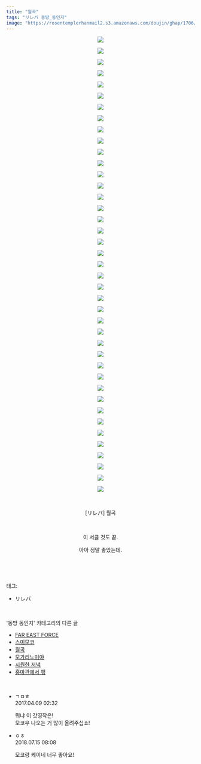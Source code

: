 ```yaml
---
title: "월곡"
tags: "リレバ 동방_동인지"
image: "https://rosentemplerhanmail2.s3.amazonaws.com/doujin/ghap/1706/001.jpg"
---
```

<div class="article">
<p style="text-align: center; clear: none; float: none;"><img src="{{ site.imgserver12 }}/ghap/1706/001.jpg"/></p>
<p style="text-align: center; clear: none; float: none;"><img src="{{ site.imgserver12 }}/ghap/1706/002.jpg"/></p>
<p style="text-align: center; clear: none; float: none;"><img src="{{ site.imgserver12 }}/ghap/1706/003.jpg"/></p>
<p style="text-align: center; clear: none; float: none;"><img src="{{ site.imgserver12 }}/ghap/1706/004.jpg"/></p>
<p style="text-align: center; clear: none; float: none;"><img src="{{ site.imgserver12 }}/ghap/1706/005.jpg"/></p>
<p style="text-align: center; clear: none; float: none;"><img src="{{ site.imgserver12 }}/ghap/1706/006.jpg"/></p>
<p style="text-align: center; clear: none; float: none;"><img src="{{ site.imgserver12 }}/ghap/1706/007.jpg"/></p>
<p style="text-align: center; clear: none; float: none;"><img src="{{ site.imgserver12 }}/ghap/1706/008.jpg"/></p>
<p style="text-align: center; clear: none; float: none;"><img src="{{ site.imgserver12 }}/ghap/1706/009.jpg"/></p>
<p style="text-align: center; clear: none; float: none;"><img src="{{ site.imgserver12 }}/ghap/1706/010.jpg"/></p>
<p style="text-align: center; clear: none; float: none;"><img src="{{ site.imgserver12 }}/ghap/1706/011.jpg"/></p>
<p style="text-align: center; clear: none; float: none;"><img src="{{ site.imgserver12 }}/ghap/1706/012.jpg"/></p>
<p style="text-align: center; clear: none; float: none;"><img src="{{ site.imgserver12 }}/ghap/1706/013.jpg"/></p>
<p style="text-align: center; clear: none; float: none;"><img src="{{ site.imgserver12 }}/ghap/1706/014.jpg"/></p>
<p style="text-align: center; clear: none; float: none;"><img src="{{ site.imgserver12 }}/ghap/1706/015.jpg"/></p>
<p style="text-align: center; clear: none; float: none;"><img src="{{ site.imgserver12 }}/ghap/1706/016.jpg"/></p>
<p style="text-align: center; clear: none; float: none;"><img src="{{ site.imgserver12 }}/ghap/1706/017.jpg"/></p>
<p style="text-align: center; clear: none; float: none;"><img src="{{ site.imgserver12 }}/ghap/1706/018.jpg"/></p>
<p style="text-align: center; clear: none; float: none;"><img src="{{ site.imgserver12 }}/ghap/1706/019.jpg"/></p>
<p style="text-align: center; clear: none; float: none;"><img src="{{ site.imgserver12 }}/ghap/1706/020.jpg"/></p>
<p style="text-align: center; clear: none; float: none;"><img src="{{ site.imgserver12 }}/ghap/1706/021.jpg"/></p>
<p style="text-align: center; clear: none; float: none;"><img src="{{ site.imgserver12 }}/ghap/1706/022.jpg"/></p>
<p style="text-align: center; clear: none; float: none;"><img src="{{ site.imgserver12 }}/ghap/1706/023.jpg"/></p>
<p style="text-align: center; clear: none; float: none;"><img src="{{ site.imgserver12 }}/ghap/1706/024.jpg"/></p>
<p style="text-align: center; clear: none; float: none;"><img src="{{ site.imgserver12 }}/ghap/1706/025.jpg"/></p>
<p style="text-align: center; clear: none; float: none;"><img src="{{ site.imgserver12 }}/ghap/1706/026.jpg"/></p>
<p style="text-align: center; clear: none; float: none;"><img src="{{ site.imgserver12 }}/ghap/1706/027.jpg"/></p>
<p style="text-align: center; clear: none; float: none;"><img src="{{ site.imgserver12 }}/ghap/1706/028.jpg"/></p>
<p style="text-align: center; clear: none; float: none;"><img src="{{ site.imgserver12 }}/ghap/1706/029.jpg"/></p>
<p style="text-align: center; clear: none; float: none;"><img src="{{ site.imgserver12 }}/ghap/1706/030.jpg"/></p>
<p style="text-align: center; clear: none; float: none;"><img src="{{ site.imgserver12 }}/ghap/1706/031.jpg"/></p>
<p style="text-align: center; clear: none; float: none;"><img src="{{ site.imgserver12 }}/ghap/1706/032.jpg"/></p>
<p style="text-align: center; clear: none; float: none;"><img src="{{ site.imgserver12 }}/ghap/1706/033.jpg"/></p>
<p style="text-align: center; clear: none; float: none;"><img src="{{ site.imgserver12 }}/ghap/1706/034.jpg"/></p>
<p style="text-align: center; clear: none; float: none;"><img src="{{ site.imgserver12 }}/ghap/1706/035.jpg"/></p>
<p style="text-align: center; clear: none; float: none;"><img src="{{ site.imgserver12 }}/ghap/1706/036.jpg"/></p>
<p style="text-align: center; clear: none; float: none;"><img src="{{ site.imgserver12 }}/ghap/1706/037.jpg"/></p>
<p style="text-align: center; clear: none; float: none;"><img src="{{ site.imgserver12 }}/ghap/1706/038.jpg"/></p>
<p style="text-align: center; clear: none; float: none;"><img src="{{ site.imgserver12 }}/ghap/1706/039.jpg"/></p>
<p style="text-align: center; clear: none; float: none;"><img src="{{ site.imgserver12 }}/ghap/1706/040.jpg"/></p>
<p style="text-align: center; clear: none; float: none;"><img src="{{ site.imgserver12 }}/ghap/1706/041.jpg"/></p>
<p style="text-align: center; clear: none; float: none;"><br/></p>
<p style="text-align: center; clear: none; float: none;">[リレバ] 월곡</p>
<p style="text-align: center; clear: none; float: none;"><br/></p>
<p style="text-align: center; clear: none; float: none;">이 서클 것도 끝.</p>
<p style="text-align: center; clear: none; float: none;">아아 정말 좋았는데.</p>
<p><br/></p>
</div><br/>
<div class="tagTrail">
<p>태그: </p>
<ul>
<li>リレバ</li>
</ul>
</div><br/>
<div class="another">
<p>'동방 동인지' 카테고리의 다른 글</p>
<ul>
<li><a href="/ghap_1708">FAR EAST FORCE</a></li>
<li><a href="/ghap_1707">스미모코</a></li>
<li><a href="/ghap_1706">월곡</a></li>
<li><a href="/ghap_1705">모가리노미야</a></li>
<li><a href="/ghap_1704">시원한 저녁</a></li>
<li><a href="/ghap_1703">홍마관에서 펑</a></li>
</ul>
</div><br/>
<div class="cb_module cb_fluid">
<div class="cb_wrt cb_profile">
<div class="comment">
<ul>
<li class="cb_thumb_off" id="comment14961024">
<div class="cb_comment_area">
<div class="cb_info_area">
<div class="cb_section">
<span class="cb_nick_name">ㄱㅁㅎ</span>
</div>
<div class="cb_section">
<span class="cb_date">2017.04.09 02:32 </span>
</div>
</div>
<div class="cb_dsc_comment">
<p class="cb_dsc">
											뭐냐 이 갓띵작은!<br/>
모코우 나오는 거 많이 올려주십쇼!
										</p>
</div>
</div></li>
<li class="cb_thumb_off" id="comment15286929">
<div class="cb_comment_area">
<div class="cb_info_area">
<div class="cb_section">
<span class="cb_nick_name">ㅇㅎ</span>
</div>
<div class="cb_section">
<span class="cb_date">2018.07.15 08:08 </span>
</div>
</div>
<div class="cb_dsc_comment">
<p class="cb_dsc">
											모코랑 케이네 너무 좋아요!
										</p>
</div>
</div></li>
</ul>
</div>
</div><!-- commentList close -->
</div><br/>
